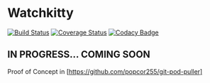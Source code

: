 # Watchkitty

[![Build Status](https://travis-ci.org/popcor255/watchkitty.svg?branch=master)](https://travis-ci.org/popcor255/watchkitty)
[![Coverage Status](https://coveralls.io/repos/github/popcor255/watchkitty/badge.svg?branch=master)](https://coveralls.io/github/popcor255/watchkitty?branch=master)
[![Codacy Badge](https://api.codacy.com/project/badge/Grade/7af5c6fcd0f8494798b70e04155580c3)](https://app.codacy.com/manual/popcor255/watchkitty?utm_source=github.com&utm_medium=referral&utm_content=popcor255/watchkitty&utm_campaign=Badge_Grade_Dashboard)

## IN PROGRESS... COMING SOON
 Proof of Concept in \[https://github.com/popcor255/git-pod-puller]
